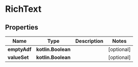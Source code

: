 
# RichText

## Properties
Name | Type | Description | Notes
------------ | ------------- | ------------- | -------------
**emptyAdf** | **kotlin.Boolean** |  |  [optional]
**valueSet** | **kotlin.Boolean** |  |  [optional]



